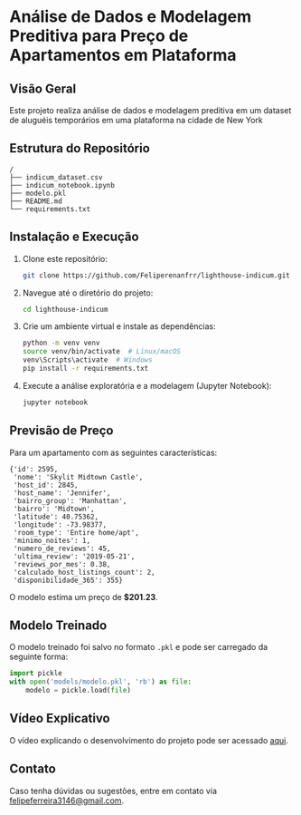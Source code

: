 # Análise de Dados e Modelagem Preditiva para Preço de Apartamentos em Plataforma

## Visão Geral
Este projeto realiza análise de dados e modelagem preditiva em um dataset de aluguéis temporários em uma plataforma na cidade de New York

## Estrutura do Repositório
```
/
├── indicum_dataset.csv
├── indicum_notebook.ipynb 
├── modelo.pkl
├── README.md
└── requirements.txt
```

## Instalação e Execução
1. Clone este repositório:
   ```bash
   git clone https://github.com/Feliperenanfrr/lighthouse-indicum.git
   ```
2. Navegue até o diretório do projeto:
   ```bash
   cd lighthouse-indicum
   ```
3. Crie um ambiente virtual e instale as dependências:
   ```bash
   python -m venv venv
   source venv/bin/activate  # Linux/macOS
   venv\Scripts\activate  # Windows
   pip install -r requirements.txt
   ```
4. Execute a análise exploratória e a modelagem (Jupyter Notebook):
   ```bash
   jupyter notebook
   ```
## Previsão de Preço
Para um apartamento com as seguintes características:
```
{'id': 2595,
 'nome': 'Skylit Midtown Castle',
 'host_id': 2845,
 'host_name': 'Jennifer',
 'bairro_group': 'Manhattan',
 'bairro': 'Midtown',
 'latitude': 40.75362,
 'longitude': -73.98377,
 'room_type': 'Entire home/apt',
 'minimo_noites': 1,
 'numero_de_reviews': 45,
 'ultima_review': '2019-05-21',
 'reviews_por_mes': 0.38,
 'calculado_host_listings_count': 2,
 'disponibilidade_365': 355}
```
O modelo estima um preço de **$201.23**.

## Modelo Treinado
O modelo treinado foi salvo no formato `.pkl` e pode ser carregado da seguinte forma:
```python
import pickle
with open('models/modelo.pkl', 'rb') as file:
    modelo = pickle.load(file)
```

## Vídeo Explicativo
O vídeo explicando o desenvolvimento do projeto pode ser acessado [aqui](link-do-video).

## Contato
Caso tenha dúvidas ou sugestões, entre em contato via felipeferreira3146@gmail.com.

